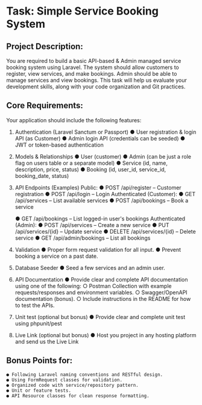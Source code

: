 # Task: Simple Service Booking System
## Project Description:
You are required to build a basic API-based & Admin managed service booking
system using Laravel. The system should allow customers to register, view
services, and make bookings. Admin should be able to manage services and view
bookings. This task will help us evaluate your development skills, along with your
code organization and Git practices.
## Core Requirements:
Your application should include the following features:

1. Authentication (Laravel Sanctum or Passport)
   ● User registration & login API (as Customer)
   ● Admin login API (credentials can be seeded)
   ● JWT or token-based authentication
2. Models & Relationships
   ● User (customer)
   ● Admin (can be just a role flag on users table or a separate model)
   ● Service (id, name, description, price, status)
   ● Booking (id, user_id, service_id, booking_date, status)
3. API Endpoints (Examples)
   Public:
   ● POST /api/register – Customer registration
   ● POST /api/login – Login
   Authenticated (Customer):
   ● GET /api/services – List available services
   ● POST /api/bookings – Book a service

   ● GET /api/bookings – List logged-in user's bookings
   Authenticated (Admin):
   ● POST /api/services – Create a new service
   ● PUT /api/services/{id} – Update service
   ● DELETE /api/services/{id} – Delete service
   ● GET /api/admin/bookings – List all bookings

4. Validation
   ● Proper form request validation for all input.
   ● Prevent booking a service on a past date.
5. Database Seeder
   ● Seed a few services and an admin user.
6. API Documentation
   ● Provide clear and complete API documentation using one of the following:
   ○ Postman Collection with example requests/responses and
   environment variables.
   ○ Swagger/OpenAPI documentation (bonus).
   ○ Include instructions in the README for how to test the APIs.

7. Unit test (optional but bonus)
   ● Provide clear and complete unit test using phpunit/pest
8. Live Link (optional but bonus)
   ● Host you project in any hosting platform and send us the Live Link

## Bonus Points for:
    ● Following Laravel naming conventions and RESTful design.
    ● Using FormRequest classes for validation.
    ● Organized code with service/repository pattern.
    ● Unit or feature tests.
    ● API Resource classes for clean response formatting.